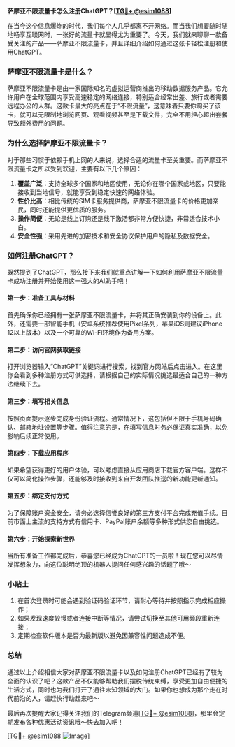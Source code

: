 **萨摩亚不限流量卡怎么注册ChatGPT？[[TG💪+ @esim1088](https://t.me/s/esim1088)]**

在当今这个信息爆炸的时代，我们每个人几乎都离不开网络。而当我们想要随时随地畅享互联网时，一张好的流量卡就显得尤为重要了。今天，我们就来聊聊一款备受关注的产品——萨摩亚不限流量卡，并且详细介绍如何通过这张卡轻松注册和使用ChatGPT。

### 萨摩亚不限流量卡是什么？

萨摩亚不限流量卡是由一家国际知名的虚拟运营商推出的移动数据服务产品。它允许用户在全球范围内享受高速稳定的网络连接，特别适合经常出差、旅行或者需要远程办公的人群。这款卡最大的亮点在于“不限流量”，这意味着只要你购买了该卡，就可以无限制地浏览网页、观看视频甚至是下载文件，完全不用担心超出套餐导致额外费用的问题。

### 为什么选择萨摩亚不限流量卡？

对于那些习惯于依赖手机上网的人来说，选择合适的流量卡至关重要。而萨摩亚不限流量卡之所以受到欢迎，主要有以下几个原因：

1. **覆盖广泛**：支持全球多个国家和地区使用，无论你在哪个国家或地区，只要能接收到当地信号，就能享受到稳定快速的网络体验。
2. **性价比高**：相比传统的SIM卡服务提供商，萨摩亚不限流量卡的价格更加亲民，同时还能提供更优质的服务。
3. **操作简便**：无论是线上订购还是线下激活都非常方便快捷，非常适合技术小白。
4. **安全性强**：采用先进的加密技术和安全协议保护用户的隐私及数据安全。

### 如何注册ChatGPT？

既然提到了ChatGPT，那么接下来我们就重点讲解一下如何利用萨摩亚不限流量卡成功注册并开始使用这一强大的AI助手吧！

#### 第一步：准备工具与材料

首先确保你已经拥有一张萨摩亚不限流量卡，并将其正确安装到你的设备上。此外，还需要一部智能手机（安卓系统推荐使用Pixel系列，苹果iOS则建议iPhone 12以上版本）以及一个可靠的Wi-Fi环境作为备用方案。

#### 第二步：访问官网获取链接

打开浏览器输入“ChatGPT”关键词进行搜索，找到官方网站后点击进入。在这里你会看到多种注册方式可供选择，请根据自己的实际情况挑选最适合自己的一种方法继续下去。

#### 第三步：填写相关信息

按照页面提示逐步完成身份验证流程。通常情况下，这包括但不限于手机号码确认、邮箱地址设置等步骤。值得注意的是，在填写信息时务必保证真实准确，以免影响后续正常使用。

#### 第四步：下载应用程序

如果希望获得更好的用户体验，可以考虑直接从应用商店下载官方客户端。这样不仅可以简化操作步骤，还能够及时接收到来自开发团队推送的新功能更新通知。

#### 第五步：绑定支付方式

为了保障账户资金安全，请务必选择信誉良好的第三方支付平台完成充值手续。目前市面上主流的支持方式有信用卡、PayPal账户余额等多种形式供您自由挑选。

#### 第六步：开始探索新世界

当所有准备工作都完成后，恭喜您已经成为ChatGPT的一员啦！现在您可以尽情发挥想象力，向这位聪明绝顶的机器人提问任何感兴趣的话题了哦～

### 小贴士

1. 在首次登录时可能会遇到验证码验证环节，请耐心等待并按照指示完成相应操作；
2. 如果发现速度较慢或者连接中断等情况，请尝试切换至其他可用频段重新连接；
3. 定期检查软件版本是否为最新版以避免因兼容性问题造成不便。

### 总结

通过以上介绍相信大家对萨摩亚不限流量卡以及如何注册ChatGPT已经有了较为全面的认识了吧？这款产品不仅能够帮助我们摆脱传统束缚，享受更加自由便捷的生活方式，同时也为我们打开了通往未知领域的大门。如果你也想成为那个走在时代前沿的人，请赶快行动起来吧～

最后再次提醒大家记得关注我们的Telegram频道[[TG💪+ @esim1088](https://t.me/s/esim1088)]，那里会定期发布各种优惠活动资讯哦～快去加入吧！

[[TG💪+ @esim1088](https://t.me/s/esim1088) ![Image](https://i.postimg.cc/4NQfJmqS/Snipaste-2025-05-13-00-14-12.png)]